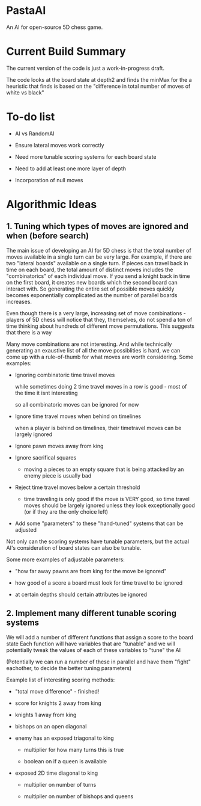 # PastaAI
An AI for open-source 5D chess game.


# Current Build Summary

The current version of the code is just a work-in-progress draft.

The code looks at the board state at depth2 and finds the minMax for the a heuristic 
that finds is based on the "difference in total number of moves of white vs black"

# To-do list

* AI vs RandomAI

* Ensure lateral moves work correctly

* Need more tunable scoring systems for each board state

* Need to add at least one more layer of depth

* Incorporation of null moves


# Algorithmic Ideas 
## 1. Tuning which types of moves are ignored and when (before search)

The main issue of developing an AI for 5D chess is that the total number of moves available in a single turn can be very large. For example, if there are two "lateral boards" available on a single turn. If pieces can travel back in time on each board, the total amount of distinct moves includes the "combinatorics" of each individual move. If you send a knight back in time on the first board, it creates new boards which the second board can interact with. So generating the entire set of possible moves quickly becomes exponentially complicated as the number of parallel boards increases. 

Even though there is a very large, increasing set of move combinations - players of 5D chess will notice that they, themselves, do not spend a ton of time thinking about hundreds of different move permutations. This suggests that there is a way  

Many move combinations are not interesting. And while technically generating an exaustive list of all the move possiblities is hard,
we can come up with a rule-of-thumb for what moves are worth considering. Some examples:

* Ignoring combinatoric time travel moves 

	while sometimes doing 2 time travel moves in a row is good - most of the time it isnt interesting	
	
	so all combinatoric moves can be ignored for now
	
* Ignore time travel moves when behind on timelines

	when a player is behind on timelines, their timetravel moves can be largely ignored 
	
* Ignore pawn moves away from king

* Ignore sacrifical squares

	* moving a pieces to an empty square that is being attacked by an enemy piece is usually bad
	
* Reject time travel moves below a certain threshold

	* time traveling is only good if the move is VERY good, so time travel moves should be largely ignored unless they look exceptionally good (or if they are the only choice left)
	
* Add some "parameters" to these "hand-tuned" systems that can be adjusted

Not only can the scoring systems have tunable parameters, but the actual AI's consideration of board states can also be tunable.
	
Some more examples of adjustable parameters:
	
*  "how far away pawns are from king for the move be ignored"

*  how good of a score a board must look for time travel to be ignored

*  at certain depths should certain attributes be ignored


## 2. Implement many different tunable scoring systems

We will add a number of different functions that assign a score to the board state
Each function will have variables that are "tunable" and we will potentially tweak
the values of each of these variables to "tune" the AI

(Potentially we can run a number of these in parallel and have them "fight" eachother,
 to decide the better tuning parameters)

Example list of interesting scoring methods:

* "total move difference"  - finished!

* score for knights 2 away from king

* knights 1 away from king

* bishops on an open diagonal

* enemy has an exposed triagonal to king 

	* multiplier for how many turns this is true

	* boolean on if a queen is available

* exposed 2D time diagonal to king

	* multiplier on number of turns

	* multiplier on number of bishops and queens
		
